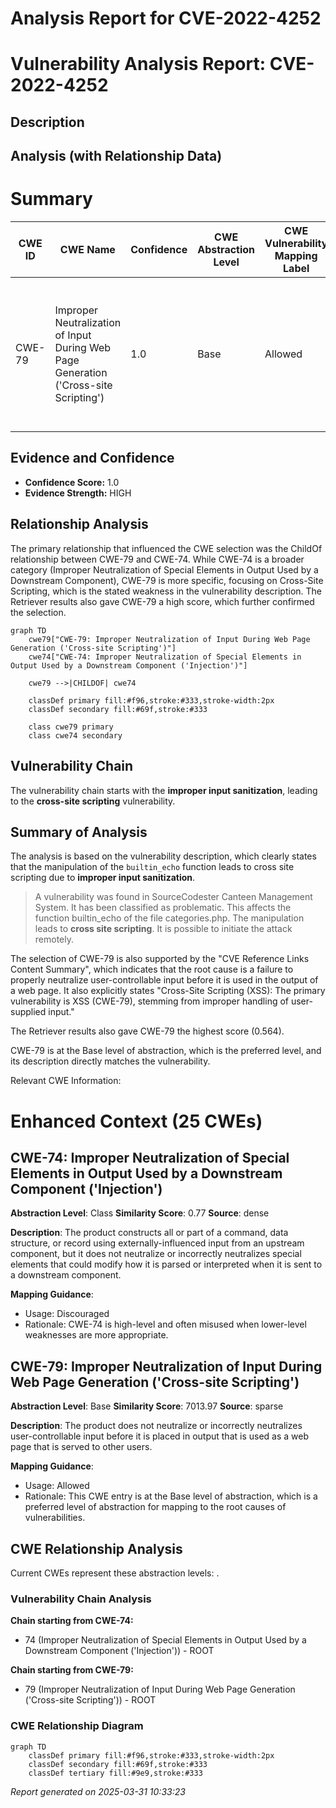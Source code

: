 # Analysis Report for CVE-2022-4252

# Vulnerability Analysis Report: CVE-2022-4252

## Description



## Analysis (with Relationship Data)

# Summary
| CWE ID | CWE Name | Confidence | CWE Abstraction Level | CWE Vulnerability Mapping Label | CWE-Vulnerability Mapping Notes |
|---|---|---|---|---|---|
| CWE-79 | Improper Neutralization of Input During Web Page Generation ('Cross-site Scripting') | 1.0 | Base | Allowed | Primary CWE. The product does not neutralize user-controllable input before placing it in output used as a web page. |

## Evidence and Confidence

*   **Confidence Score:** 1.0
*   **Evidence Strength:** HIGH

## Relationship Analysis
The primary relationship that influenced the CWE selection was the ChildOf relationship between CWE-79 and CWE-74. While CWE-74 is a broader category (Improper Neutralization of Special Elements in Output Used by a Downstream Component), CWE-79 is more specific, focusing on Cross-Site Scripting, which is the stated weakness in the vulnerability description. The Retriever results also gave CWE-79 a high score, which further confirmed the selection.

```mermaid
graph TD
    cwe79["CWE-79: Improper Neutralization of Input During Web Page Generation ('Cross-site Scripting')"]
    cwe74["CWE-74: Improper Neutralization of Special Elements in Output Used by a Downstream Component ('Injection')"]
    
    cwe79 -->|CHILDOF| cwe74
    
    classDef primary fill:#f96,stroke:#333,stroke-width:2px
    classDef secondary fill:#69f,stroke:#333
    
    class cwe79 primary
    class cwe74 secondary
```

## Vulnerability Chain
The vulnerability chain starts with the **improper input sanitization**, leading to the **cross-site scripting** vulnerability.

## Summary of Analysis
The analysis is based on the vulnerability description, which clearly states that the manipulation of the `builtin_echo` function leads to cross site scripting due to **improper input sanitization**.
> A vulnerability was found in SourceCodester Canteen Management System. It has been classified as problematic. This affects the function builtin_echo of the file categories.php. The manipulation leads to **cross site scripting**. It is possible to initiate the attack remotely.

The selection of CWE-79 is also supported by the "CVE Reference Links Content Summary", which indicates that the root cause is a failure to properly neutralize user-controllable input before it is used in the output of a web page. It also explicitly states "Cross-Site Scripting (XSS): The primary vulnerability is XSS (CWE-79), stemming from improper handling of user-supplied input."

The Retriever results also gave CWE-79 the highest score (0.564).

CWE-79 is at the Base level of abstraction, which is the preferred level, and its description directly matches the vulnerability.

Relevant CWE Information:

# Enhanced Context (25 CWEs)

## CWE-74: Improper Neutralization of Special Elements in Output Used by a Downstream Component ('Injection')
**Abstraction Level**: Class
**Similarity Score**: 0.77
**Source**: dense

**Description**:
The product constructs all or part of a command, data structure, or record using externally-influenced input from an upstream component, but it does not neutralize or incorrectly neutralizes special elements that could modify how it is parsed or interpreted when it is sent to a downstream component.

**Mapping Guidance**:
- Usage: Discouraged
- Rationale: CWE-74 is high-level and often misused when lower-level weaknesses are more appropriate.

## CWE-79: Improper Neutralization of Input During Web Page Generation ('Cross-site Scripting')
**Abstraction Level**: Base
**Similarity Score**: 7013.97
**Source**: sparse

**Description**:
The product does not neutralize or incorrectly neutralizes user-controllable input before it is placed in output that is used as a web page that is served to other users.

**Mapping Guidance**:
- Usage: Allowed
- Rationale: This CWE entry is at the Base level of abstraction, which is a preferred level of abstraction for mapping to the root causes of vulnerabilities.


## CWE Relationship Analysis

Current CWEs represent these abstraction levels: .


### Vulnerability Chain Analysis

**Chain starting from CWE-74:**
- 74 (Improper Neutralization of Special Elements in Output Used by a Downstream Component ('Injection')) - ROOT


**Chain starting from CWE-79:**
- 79 (Improper Neutralization of Input During Web Page Generation ('Cross-site Scripting')) - ROOT



### CWE Relationship Diagram

```mermaid
graph TD
    classDef primary fill:#f96,stroke:#333,stroke-width:2px
    classDef secondary fill:#69f,stroke:#333
    classDef tertiary fill:#9e9,stroke:#333
```



*Report generated on 2025-03-31 10:33:23*
